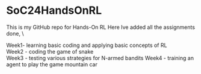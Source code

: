 # SoC24HandsOnRL
This is my GitHub repo for Hands-On RL
Here Ive added all the assignments done, \

Week1- learning basic coding and applying basic concepts of RL \
Week2 - coding the game of snake \
Week3 - testing various strategies for N-armed bandits
Week4 - training an agent to play the game mountain car

